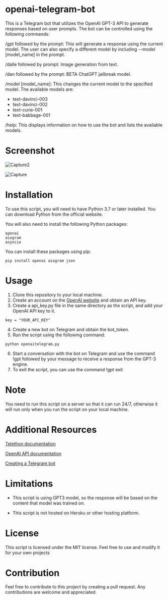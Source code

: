 # openai-telegram-bot
This is a Telegram bot that utilizes the OpenAI GPT-3 API to generate responses based on user prompts. The bot can be controlled using the following commands:

/gpt followed by the prompt: This will generate a response using the current model. The user can also specify a different model by including --model [model_name] in the prompt.

/dalle followed by prompt: Image generation from text.

/dan followed by the prompt: BETA ChatGPT jailbreak model.

/model [model_name]: This changes the current model to the specified model. 
The available models are: 
* text-davinci-003
* text-davinci-002
* text-curie-001
* text-babbage-001

/help: This displays information on how to use the bot and lists the available models.

# Screenshot
![Capture2](https://user-images.githubusercontent.com/86234226/223409702-4f564985-a847-4068-ae7d-7b8645bbe6bb.PNG)

![Capture](https://user-images.githubusercontent.com/86234226/222886181-b24ba6ac-9486-45d0-94c4-08b804dfb215.PNG)


# Installation
To use this script, you will need to have Python 3.7 or later installed. You can download Python from the official website.

You will also need to install the following Python packages:
```
openai
aiogram
asyncio
```
You can install these packages using pip:
```
pip install openai aiogram json
```

# Usage
1. Clone this repository to your local machine.
2. Create an account on the [OpenAI website](https://beta.openai.com/) and obtain an API key.
3. Create a api_key.py file in the same directory as the script, and add your OpenAI API key to it.
```
key = "YOUR_API_KEY"
```
4. Create a new bot on Telegram and obtain the bot_token.
5. Run the script using the following command:
```
python openaitelegram.py
```
6. Start a conversation with the bot on Telegram and use the command !gpt followed by your message to receive a response from the GPT-3 engine.
7. To exit the script, you can use the command !gpt exit

# Note
You need to run this script on a server so that it can run 24/7, otherwise it will run only when you run the script on your local machine.

# Additional Resources
[Telethon documentation](https://docs.telethon.dev/en/stable/index.html#)

[OpenAI API documentation](https://beta.openai.com/docs/guides/completion/introduction)

[Creating a Telegram bot](https://core.telegram.org/bots)

# Limitations

* This script is using GPT3 model, so the response will be based on the content that model was trained on.

* This script is not hosted on Heroku or other hosting platform.

# License
This script is licensed under the MIT license. Feel free to use and modify it for your own projects

# Contribution
Feel free to contribute to this project by creating a pull request. Any contributions are welcome and appreciated.
